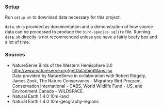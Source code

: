 ### Setup

Run `setup.sh` to download data necessary for this project.

`data.sh` is provided as documentation and a demonstration of how source data
can be processed to produce the `bird-species.sqlite` file. Running `data.sh`
directly is not recommended unless you have a fairly beefy box and a lot of
time.

### Sources

- NatureServe Birds of the Western Hemisphere 3.0  
  http://www.natureserve.org/getData/birdMaps.jsp  
  Data provided by NatureServe in collaboration with Robert Ridgely, James Zook,
  The Nature Conservancy - Migratory Bird Program, Conservation International - CABS,
  World Wildlife Fund - US, and Environment Canada - WILDSPACE.
- Natural Earth 1.4.0 10m-land
- Natural Earth 1.4.0 10m-geography-regions
